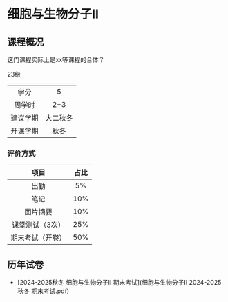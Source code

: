 # 细胞与生物分子Ⅱ

## 课程概况

这门课程实际上是xx等课程的合体？

23级

|||
| :---: | :---: |
| 学分 | 5 |
| 周学时 | 2+3 |
| 建议学期 | 大二秋冬 |
| 开课学期 | 秋冬 |


### 评价方式
| 项目 | 占比 |
| :---: | :---: |
| 出勤 | 5% |
| 笔记 | 10% |
| 图片摘要 | 10% |
| 课堂测试（3次） | 25% |
| 期末考试（开卷） | 50% |

## 历年试卷
 - [2024-2025秋冬 细胞与生物分子Ⅱ 期末考试](细胞与生物分子II 2024-2025秋冬 期末考试.pdf)